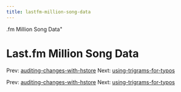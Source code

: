 ```yaml
---
title: lastfm-million-song-data
---
```


.fm Million Song Data"

# Last.fm Million Song Data

Prev:
[auditing-changes-with-hstore](auditing-changes-with-hstore.md)
Next:
[using-trigrams-for-typos](using-trigrams-for-typos.md)

Prev:
[auditing-changes-with-hstore](auditing-changes-with-hstore.md)
Next:
[using-trigrams-for-typos](using-trigrams-for-typos.md)
